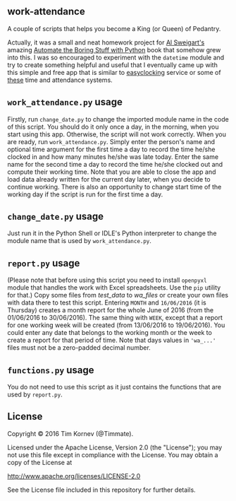 ## work-attendance
A couple of scripts that helps you become a King (or Queen) of Pedantry.

Actually, it was a small and neat homework project for [Al Sweigart's](https://inventwithpython.com/) amazing [Automate the Boring Stuff with Python](https://automatetheboringstuff.com/chapter15/) book
that somehow grew into this. I was so encouraged to experiment with the `datetime` module
and try to create something helpful and useful that I eventually came up with this
simple and free app that is similar to [easyclocking](http://easyclocking.com/) service or
some of [these](http://www.businessnewsdaily.com/6730-best-time-and-attendance-systems.html)
time and attendance systems.

## `work_attendance.py` usage
Firstly, run `change_date.py` to change the imported module name in the code of this script.
You should do it only once a day, in the morning, when you start using this app. Otherwise,
the script will not work correctly.
When you are ready, run `work_attendance.py`. Simply enter the person's name and optional time argument for the first time a day to record the time he/she clocked in and how many minutes he/she was late today.
Enter the same name for the second time a day to record the time he/she clocked out and compute their working time.
Note that you are able to close the app and load data already written for the current day
later, when you decide to continue working. There is also an opportunity to change start time of the working day if the script is run for the first time a day.

## `change_date.py` usage
Just run it in the Python Shell or IDLE's Python interpreter to change the module name
that is used by `work_attendance.py`.

## `report.py` usage
(Please note that before using this script you need to install `openpyxl` module
that handles the work with Excel spreadsheets. Use the `pip` utility for that.)
Copy some files from *test_data* to *wa_files* or create your own files with data
there to test this script.
Entering `MONTH` and `16/06/2016` (it is Thursday) creates a month report for
the whole June of 2016 (from the 01/06/2016 to 30/06/2016). The same thing
with `WEEK`, except that a report for one working week will be created (from
13/06/2016 to 19/06/2016). You could enter any date that belongs to the
working month or the week to create a report for that period of time.
Note that days values in `'wa_...'` files must not be a zero-padded
decimal number.

## `functions.py` usage
You do not need to use this script as it just contains the functions that are used by `report.py`.

## License
Copyright © 2016 Tim Kornev (@Timmate).

Licensed under the Apache License, Version 2.0 (the "License");
you may not use this file except in compliance with the License.
You may obtain a copy of the License at

http://www.apache.org/licenses/LICENSE-2.0

See the License file included in this repository for further details.
